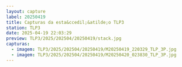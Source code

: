 ```yaml
---
layout: capture
label: 20250419
title: Capturas da esta&ccedil;&atilde;o TLP3
station: TLP3
date: 2025-04-19 22:03:29
preview: TLP3/2025/202504/20250419/stack.jpg
capturas:
  - imagem: TLP3/2025/202504/20250419/M20250419_220329_TLP_3P.jpg
  - imagem: TLP3/2025/202504/20250419/M20250420_023830_TLP_3P.jpg
---
```

